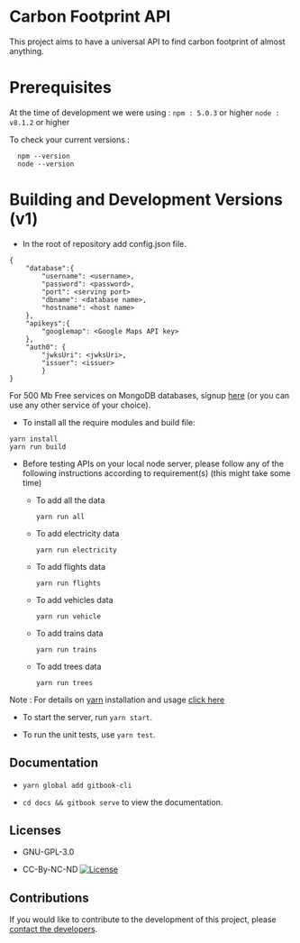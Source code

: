 # Carbon Footprint API

This project aims to have a universal API to find carbon footprint of almost anything.

# Prerequisites

At the time of development we were using :
`npm : 5.0.3` or higher
`node : v8.1.2` or higher

To check your current versions :

```
  npm --version
  node --version
```

# Building and Development Versions (v1)

* In the root of repository add config.json file.

```
{
    "database":{
        "username": <username>,
        "password": <password>,
        "port": <serving port>
        "dbname": <database name>,
        "hostname": <host name>
    },
    "apikeys":{
        "googlemap": <Google Maps API key>
    },
    "auth0": {
  		"jwksUri": <jwksUri>,
  		"issuer": <issuer>
  		}    
}
```

 For 500 Mb Free services on MongoDB databases, signup [here](https://www.mlab.com/signup) (or you can use any other service of your choice).

* To install all the require modules and build file:

```
yarn install
yarn run build
```

* Before testing APIs on your local node server, please follow any of the following instructions according to requirement(s) (this might take some time)

    * To add all the data 
       ```
       yarn run all
       ```
    * To add electricity data
      ```
      yarn run electricity
      ``` 
    * To add flights data
      ```
      yarn run flights
      ```
    * To add vehicles data
      ```
      yarn run vehicle
      ```
    * To add trains data
      ```
      yarn run trains
      ```
    * To add trees data
      ```
      yarn run trees
      ```
      
Note : For details on [yarn](https://yarnpkg.com) installation and usage [click here](https://yarnpkg.com/en/docs/usage)

* To start the server, run `yarn start`.

* To run the unit tests, use `yarn test`.


Documentation
-------------
* `yarn global add gitbook-cli`

* `cd docs && gitbook serve`  to view the documentation.

Licenses
---------
* GNU-GPL-3.0

* CC-By-NC-ND [![License](https://i.creativecommons.org/l/by-nc-nd/4.0/88x31.png)](http://creativecommons.org/licenses/by-nc-nd/4.0/)


Contributions
-------------

If you would like to contribute to the development of this project, please [contact the developers](mailto:bruno.wp@gmail.com).
